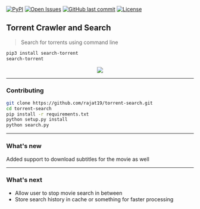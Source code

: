 [![PyPI](https://img.shields.io/pypi/pyversions/Django.svg)](https://www.djangoproject.com)
[![Open Issues](https://img.shields.io/github/issues-raw/rajat19/torrent-crawler.svg)](https://www.github.com/rajat19/torrent-crawler)
[![GitHub last commit](https://img.shields.io/github/last-commit/rajat19/torrent-crawler.svg)]()
[![License](https://img.shields.io/github/license/rajat19/torrent-crawler.svg)]()
## Torrent Crawler and Search
> Search for torrents using command line
```bash
pip3 install search-torrent
search-torrent
```

<p align="center"><img src="img/search-torrent-colorized.gif?raw=true"/></p>

---
### Contributing
```bash
git clone https://github.com/rajat19/torrent-search.git
cd torrent-search
pip install -r requirements.txt
python setup.py install
python search.py
```

---
### What's new
Added support to download subtitles for the movie as well

---
### What's next
- Allow user to stop movie search in between
- Store search history in cache or something for faster processing

